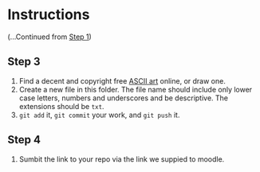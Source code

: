 # Instructions

(...Continued from [Step 1](..))

## Step 3
1. Find a decent and copyright free [ASCII art](https://en.wikipedia.org/wiki/ASCII_art) online, or draw one.
2. Create a new file in this folder.  The file name should include only lower case letters, numbers and underscores and be descriptive.  The extensions should be `txt`.
3. `git add` it, `git commit` your work, and `git push` it.

## Step 4
1. Sumbit the link to your repo via the link we suppied to moodle.




